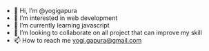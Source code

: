 - 👋 Hi, I’m @yogigapura
- 👀 I’m interested in web development
- 🌱 I’m currently learning javascript
- 💞️ I’m looking to collaborate on all project that can improve my skill
- 📫 How to reach me yogi.gapura@gmail.com

<!---
yogigapura/yogigapura is a ✨ special ✨ repository because its `README.md` (this file) appears on your GitHub profile.
You can click the Preview link to take a look at your changes.
--->
